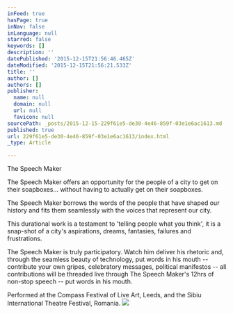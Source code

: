 ```yaml
---
inFeed: true
hasPage: true
inNav: false
inLanguage: null
starred: false
keywords: []
description: ''
datePublished: '2015-12-15T21:56:46.465Z'
dateModified: '2015-12-15T21:56:21.533Z'
title: ''
author: []
authors: []
publisher:
  name: null
  domain: null
  url: null
  favicon: null
sourcePath: _posts/2015-12-15-229f61e5-de30-4e46-859f-03e1e6ac1613.md
published: true
url: 229f61e5-de30-4e46-859f-03e1e6ac1613/index.html
_type: Article

---
```

The Speech Maker

The Speech Maker offers an opportunity for the people of a city to get on their soapboxes... without having to actually get on their soapboxes.

The Speech Maker borrows the words of the people that have shaped our history and fits them seamlessly with the voices that represent our city.

This durational work is a testament to 'telling people what you think', it is a snap-shot of a city's aspirations, dreams, fantasies, failures and frustrations.

The Speech Maker is truly participatory. Watch him deliver his rhetoric and, through the seamless beauty of technology, put words in his mouth -- contribute your own gripes, celebratory messages, political manifestos -- all contributions will be threaded live through The Speech Maker's 12hrs of non-stop speech -- put words in his mouth.

Performed at the Compass Festival of Live Art, Leeds, and the Sibiu International Theatre Festival, Romania.
![](https://the-grid-user-content.s3-us-west-2.amazonaws.com/71443ff5-c1a6-43a4-b353-0987969fb1a1.jpg)